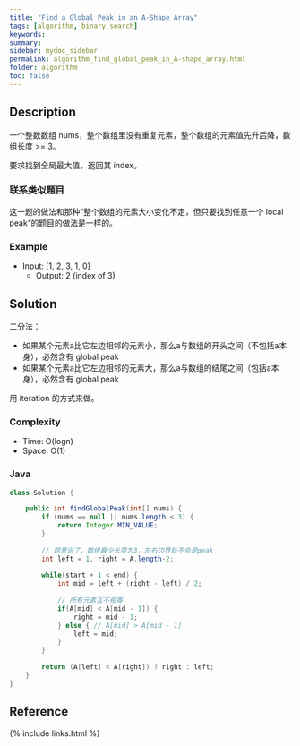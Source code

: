 ```yaml
---
title: "Find a Global Peak in an A-Shape Array"
tags: [algorithm, binary_search]
keywords:
summary:
sidebar: mydoc_sidebar
permalink: algorithm_find_global_peak_in_A-shape_array.html
folder: algorithm
toc: false
---
```


## Description
一个整数数组 nums，整个数组里没有重复元素，整个数组的元素值先升后降，数组长度 >= 3。

要求找到全局最大值，返回其 index。

### 联系类似题目
这一题的做法和那种”整个数组的元素大小变化不定，但只要找到任意一个 local peak“的题目的做法是一样的。

### Example
* Input: [1, 2, 3, 1, 0]
  * Output: 2 (index of 3)

## Solution
二分法：
* 如果某个元素a比它左边相邻的元素小，那么a与数组的开头之间（不包括a本身），必然含有 global peak
* 如果某个元素a比它左边相邻的元素大，那么a与数组的结尾之间（包括a本身），必然含有 global peak

用 iteration 的方式来做。

### Complexity
* Time: O(logn)
* Space: O(1)

### Java
```java
class Solution {

    public int findGlobalPeak(int[] nums) {
        if (nums == null || nums.length < 3) {
            return Integer.MIN_VALUE;
        }
    
        // 题意说了，数组最少长度为3，左右边界处不会是peak
        int left = 1, right = A.length-2; 
        
        while(start + 1 < end) {
            int mid = left + (right - left) / 2;
            
            // 所有元素互不相等
            if(A[mid] < A[mid - 1]) {
                right = mid - 1;
            } else { // A[mid] > A[mid - 1]
                left = mid;
            }
        }
        
        return (A[left] < A[right]) ? right : left;
    }
}
```

## Reference

{% include links.html %}
